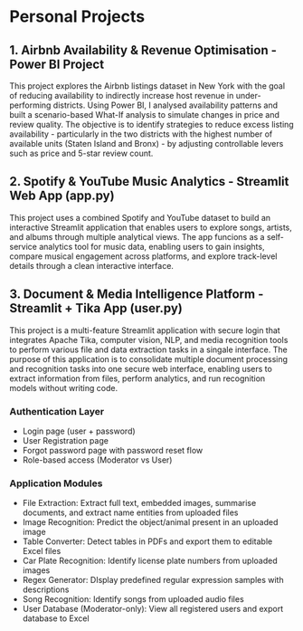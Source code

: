 # Personal Projects

## 1. Airbnb Availability & Revenue Optimisation - Power BI Project
This project explores the Airbnb listings dataset in New York with the goal of reducing availability to indirectly increase host revenue in under-performing districts. Using Power BI, I analysed availability patterns and built a scenario-based What-If analysis to simulate changes in price and review quality. 
The objective is to identify strategies to reduce excess listing availability - particularly in the two districts with the highest number of available units (Staten Island and Bronx) - by adjusting controllable levers such as price and 5-star review count.

## 2. Spotify & YouTube Music Analytics - Streamlit Web App (app.py)
This project uses a combined Spotify and YouTube dataset to build an interactive Streamlit application that enables users to explore songs, artists, and albums through multiple analytical views. The app funcions as a self-service analytics tool for music data, enabling users to gain insights, compare musical engagement across platforms, and explore track-level details through a clean interactive interface.

## 3. Document & Media Intelligence Platform - Streamlit + Tika App (user.py)
This project is a multi-feature Streamlit application with secure login that integrates Apache Tika, computer vision, NLP, and media recognition tools to perform various file and data extraction tasks in a singale interface. The purpose of this application is to consolidate multiple document processing and recognition tasks into one secure web interface, enabling users to extract information from files, perform analytics, and run recognition models without writing code. 

### Authentication Layer
- Login page (user + password)
- User Registration page
- Forgot password page with password reset flow
- Role-based access (Moderator vs User)

### Application Modules
- File Extraction: Extract full text, embedded images, summarise documents, and extract name entities from uploaded files
- Image Recognition: Predict the object/animal present in an uploaded image
- Table Converter: Detect tables in PDFs and export them to editable Excel files
- Car Plate Recognition: Identify license plate numbers from uploaded images
- Regex Generator: DIsplay predefined regular expression samples with descriptions
- Song Recognition: Identify songs from uploaded audio files
- User Database (Moderator-only): View all registered users and export database to Excel

